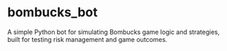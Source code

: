 # bombucks_bot
A simple Python bot for simulating Bombucks game logic and strategies, built for testing risk management and game outcomes.
